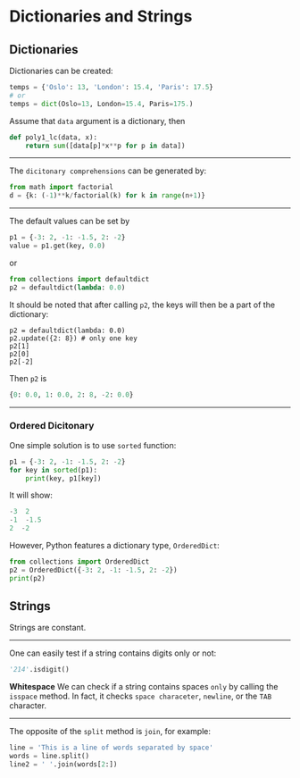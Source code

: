 <!-- toc -->

# Dictionaries and Strings

## Dictionaries

Dictionaries can be created:
```python
temps = {'Oslo': 13, 'London': 15.4, 'Paris': 17.5}
# or
temps = dict(Oslo=13, London=15.4, Paris=175.)
```

Assume that `data` argument is a dictionary, then
```python
def poly1_lc(data, x):
	return sum([data[p]*x**p for p in data])
```

---
The `dicitonary comprehensions`  can be generated by:
```python
from math import factorial
d = {k: (-1)**k/factorial(k) for k in range(n+1)}
```

---
The default values can be set by
```python
p1 = {-3: 2, -1: -1.5, 2: -2}
value = p1.get(key, 0.0)
```
or
```python
from collections import defaultdict
p2 = defaultdict(lambda: 0.0)
```

It should be noted that after calling `p2`, the keys will then be a part of the dictionary:
```pytnon
p2 = defaultdict(lambda: 0.0)
p2.update({2: 8}) # only one key
p2[1]
p2[0]
p2[-2]
```
Then `p2` is 
```python
{0: 0.0, 1: 0.0, 2: 8, -2: 0.0}
```
---

### Ordered Dicitonary
One simple solution is to use `sorted` function:
```python
p1 = {-3: 2, -1: -1.5, 2: -2}
for key in sorted(p1):
	print(key, p1[key])
```

It will show:
```python
-3  2
-1  -1.5
2  -2
```

However, Python features a dictionary type, `OrderedDict`:
```python 
from collections import OrderedDict
p2 = OrderedDict({-3: 2, -1: -1.5, 2: -2})
print(p2)
```

## Strings

Strings are constant. 

---

One can easily test if a string contains digits only or not:
```python
'214'.isdigit()
```

**Whitespace**
We can check if a string contains spaces `only` by calling the `isspace` method. In fact, it checks `space characeter`, `newline`, or the `TAB` character. 

---

The opposite of the `split` method is `join`, for example:
```python
line = 'This is a line of words separated by space'
words = line.split()
line2 = ' '.join(words[2:])
```


